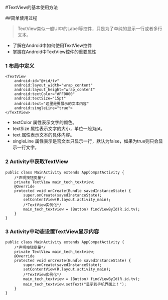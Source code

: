 #TextView的基本使用方法

##简单使用过程
>TextView类似一般UI中的Label等控件，只是为了单纯的显示一行或者多行文本。

+ 了解在Android中如何使用TextView控件
+ 掌握在Android中TextView控件的重要属性


### 1 布局中定义
```
<TextView
    android:id="@+id/tv"
    android:layout_width="wrap_content"
    android:layout_height="wrap_content"
    android:textColor="#FF0000"
    android:textSize="15pt"
    android:text="这里是要展示的文本内容"
    android:singleLine="true">
</TextView>
```
+ textColor 属性表示文字的颜色。
+ textSize 属性表示文字的大小，单位一般为pt。
+ text 属性表示文本的具体内容。
+ singleLine 属性表示是否文本只显示一行，默认为false，如果为true则只会显示一行文字。

### 2 Activity中获取TextView

```
public class MainActivity extends AppCompatActivity {
    /*声明按钮变量*/
    private TextView main_tech_textview;
    @Override
    protected void onCreate(Bundle savedInstanceState) {
        super.onCreate(savedInstanceState);
        setContentView(R.layout.activity_main);
        /*TextView实例化*/
        main_tech_textview = (Button) findViewById(R.id.tv);
    }
}
```
### 3 Activity中动态设置TextView显示内容
```
public class MainActivity extends AppCompatActivity {
    /*声明按钮变量*/
    private TextView main_tech_textview;
    @Override
    protected void onCreate(Bundle savedInstanceState) {
        super.onCreate(savedInstanceState);
        setContentView(R.layout.activity_main);
        /*TextView实例化*/
        main_tech_textview = (Button) findViewById(R.id.tv);
        main_tech_textview.setText("显示到手机界面上！");
    }
}
```